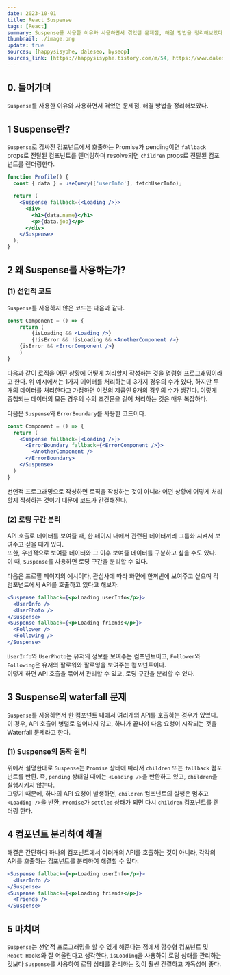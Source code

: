 ```yaml
---
date: 2023-10-01
title: React Suspense
tags: [React]
summary: Suspense를 사용한 이유와 사용하면서 겪었던 문제점, 해결 방법을 정리해보았다.
thumbnail: ./image.png
update: true
sources: [happysisyphe, daleseo, byseop]
sources_link: [https://happysisyphe.tistory.com/m/54, https://www.daleseo.com/react-suspense/#suspense-%EC%82%AC%EC%9A%A9-%ED%9B%84, https://byseop.com/post/@b6b6d8b1-e3ed-4b5c-84ee-43defc1875b3]
---
```


## 0. 들어가며
`Suspense`를 사용한 이유와 사용하면서 겪었던 문제점, 해결 방법을 정리해보았다.

## 1 Suspense란?
`Suspense`로 감싸진 컴포넌트에서 호출하는 Promise가 pending이면 `fallback` props로 전달된 컴포넌트를 렌더링하며 resolve되면 `children` props로 전달된 컴포넌트를 렌더링한다.  

```jsx
function Profile() {
  const { data } = useQuery(['userInfo'], fetchUserInfo);

  return (
    <Suspense fallback={<Loading />}>
      <div>
        <h1>{data.name}</h1>
        <p>{data.job}</p>
      </div>
    </Suspense>
  );
}
```

## 2 왜 Suspense를 사용하는가?

### (1) 선언적 코드
`Suspense`를 사용하지 않은 코드는 다음과 같다.
```jsx
const Component = () => {
	return (
		{isLoading && <Loading />}
		{!isError && !isLoading && <AnotherComponent />}
    {isError && <ErrorComponent />}
	)
}
```
다음과 같이 로직을 어떤 상황에 어떻게 처리할지 작성하는 것을 명령형 프로그래밍이라고 한다.
위 예시에서는 1가지 데이터를 처리하는데 3가지 경우의 수가 있다, 하지만 두개의 데이터를 처리한다고 가정하면 이것의 제곱인 9개의 경우의 수가 생긴다. 이렇게 중첩되는 데이터의 모든 경우의 수의 조건문을 걸어 처리하는 것은 매우 복잡하다.  

다음은 `Suspense`와 `ErrorBoundary`를 사용한 코드이다.
```jsx
const Component = () => {
  return (
    <Suspense fallback={<Loading />}>
      <ErrorBoundary fallback={<ErrorComponent />}>
        <AnotherComponent />
      </ErrorBoundary>
    </Suspense>
  )
}
```
선언적 프로그래밍으로 작성하면 로직을 작성하는 것이 아니라 어떤 상황에 어떻게 처리할지 작성하는 것이기 때문에 코드가 간결해진다.  

### (2) 로딩 구간 분리
API 호출로 데이터를 보여줄 때, 한 페이지 내에서 관련된 데이터끼리 그룹화 시켜서 보여주고 싶을 때가 있다.  
또한, 우선적으로 보여줄 데이터와 그 이후 보여줄 데이터를 구분하고 싶을 수도 있다.  
이 때, `Suspense`를 사용하면 로딩 구간을 분리할 수 있다.  

다음은 프로필 페이지의 예시이다, 관심사에 따라 화면에 한꺼번에 보여주고 싶으며 각 컴포넌트에서 API를 호출하고 있다고 해보자.
```jsx
<Suspense fallback={<p>Loading userInfo</p>}>
  <UserInfo />
  <UserPhoto />
</Suspense>
<Suspense fallback={<p>Loading friends</p>}>
  <Follower />
  <Following />
</Suspense>
```
`UserInfo`와 `UserPhoto`는 유저의 정보를 보여주는 컴포넌트이고, `Follower`와 `Following`은 유저의 팔로워와 팔로잉을 보여주는 컴포넌트이다.  
이렇게 하면 API 호출을 묶어서 관리할 수 있고, 로딩 구간을 분리할 수 있다.


## 3 Suspense의 waterfall 문제
`Suspense`를 사용하면서 한 컴포넌트 내에서 여러개의 API를 호출하는 경우가 있었다.  
이 경우, API 호출이 병렬로 일어나지 않고, 하나가 끝나야 다음 요청이 시작되는 것을 Waterfall 문제라고 한다.

### (1) Suspense의 동작 원리

위에서 설명한대로 `Suspense`는 `Promise` 상태에 따라서 `children` 또는 `fallback` 컴포넌트를 반환. 즉, `pending` 상태일 때에는 `<Loading />`을 반환하고 있고, `children`을 실행시키지 않는다.  
그렇기 때문에, 하나의 API 요청이 발생하면, `children` 컴포넌트의 실행은 멈추고 `<Loading />`을 반환, `Promise`가 `settled` 상태가 되면 다시 `children` 컴포넌트를 렌더링 한다.

## 4 컴포넌트 분리하여 해결
해결은 간단하다 하나의 컴포넌트에서 여러개의 API를 호출하는 것이 아니라, 각각의 API를 호출하는 컴포넌트를 분리하여 해결할 수 있다.  
```jsx
<Suspense fallback={<p>Loading userInfo</p>}>
  <UserInfo />
</Suspense>
<Suspense fallback={<p>Loading friends</p>}>
  <Friends />
</Suspense>
```

## 5 마치며
`Suspense`는 선언적 프로그래밍을 할 수 있게 해준다는 점에서 함수형 컴포넌트 및 `React Hooks`와 잘 어울린다고 생각한다, `isLoading`을 사용하여 로딩 상태를 관리하는 것보다 `Suspense`를 사용하여 로딩 상태를 관리하는 것이 훨씬 간결하고 가독성이 좋다.
